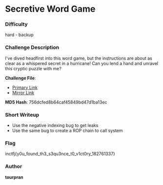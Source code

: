 # Secretive Word Game

### Difficulty
hard - backup

### Challenge Description

I've dived headfirst into this word game, but the instructions are about as clear as a whispered secret in a hurricane!  Can you lend a hand and unravel this cryptic puzzle with me?

**Challenge File**:
+ [Primary Link]()
+ [Mirror Link]()

**MD5 Hash**: 756dcfed8b64caf45849bd47d1ba13ec

### Short Writeup

+  Use the negative indexing bug to get leaks
+  Use the same bug to create a ROP chain to call system

### Flag

inctfj{y0u_found_th3_s3qu3nce_t0_v1ct0ry_182761337}

### Author

**tourpran**